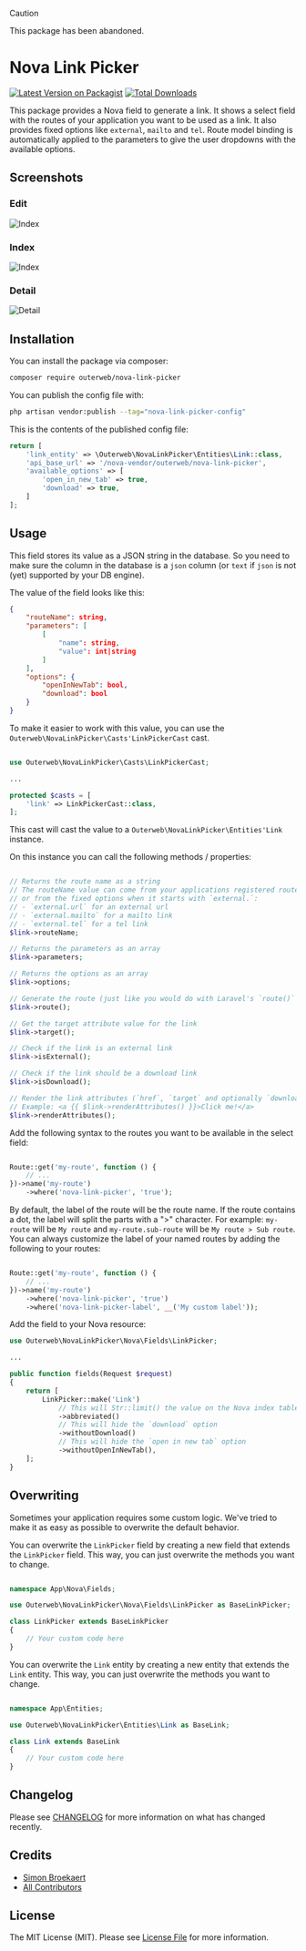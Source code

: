 > [!CAUTION]
> This package has been abandoned.

# Nova Link Picker

[![Latest Version on Packagist](https://img.shields.io/packagist/v/outerweb/nova-link-picker.svg?style=flat-square)](https://packagist.org/packages/outerweb/nova-link-picker)
[![Total Downloads](https://img.shields.io/packagist/dt/outerweb/nova-link-picker.svg?style=flat-square)](https://packagist.org/packages/outerweb/nova-link-picker)

This package provides a Nova field to generate a link. It shows a select field with the routes of your application you want to be used as a link. It also provides fixed options like `external`, `mailto` and `tel`. Route model binding is automatically applied to the parameters to give the user dropdowns with the available options.

## Screenshots

### Edit

![Index](docs/screenshots/nova-edit-page.png)

### Index

![Index](docs/screenshots/nova-index-page.png)

### Detail

![Detail](docs/screenshots/nova-detail-page.png)

## Installation

You can install the package via composer:

```bash
composer require outerweb/nova-link-picker
```

You can publish the config file with:

```bash
php artisan vendor:publish --tag="nova-link-picker-config"
```

This is the contents of the published config file:

```php
return [
    'link_entity' => \Outerweb\NovaLinkPicker\Entities\Link::class,
    'api_base_url' => '/nova-vendor/outerweb/nova-link-picker',
    'available_options' => [
        'open_in_new_tab' => true,
        'download' => true,
    ]
];
```

## Usage

This field stores its value as a JSON string in the database. So you need to make sure the column in the database is a `json` column (or `text` if `json` is not (yet) supported by your DB engine).

The value of the field looks like this:

```json
{
    "routeName": string,
    "parameters": [
        [
            "name": string,
            "value": int|string
        ]
    ],
    "options": {
        "openInNewTab": bool,
        "download": bool
    }
}
```

To make it easier to work with this value, you can use the `Outerweb\NovaLinkPicker\Casts'LinkPickerCast` cast. 

```php

use Outerweb\NovaLinkPicker\Casts\LinkPickerCast;

...

protected $casts = [
    'link' => LinkPickerCast::class,
];

```

This cast will cast the value to a `Outerweb\NovaLinkPicker\Entities'Link` instance.

On this instance you can call the following methods / properties:

```php

// Returns the route name as a string
// The routeName value can come from your applications registered routes
// or from the fixed options when it starts with `external.`:
// - `external.url` for an external url
// - `external.mailto` for a mailto link
// - `external.tel` for a tel link
$link->routeName;

// Returns the parameters as an array
$link->parameters;

// Returns the options as an array
$link->options;

// Generate the route (just like you would do with Laravel's `route()` helper)
$link->route();

// Get the target attribute value for the link
$link->target();

// Check if the link is an external link
$link->isExternal();

// Check if the link should be a download link
$link->isDownload();

// Render the link attributes (`href`, `target` and optionally `download`)
// Example: <a {{ $link->renderAttributes() }}>Click me!</a>
$link->renderAttributes();

```

Add the following syntax to the routes you want to be available in the select field:

```php

Route::get('my-route', function () {
    // ...
})->name('my-route')
    ->where('nova-link-picker', 'true');

```

By default, the label of the route will be the route name. If the route contains a dot, the label will split the parts with a ">" character. For example: `my-route` will be `My route` and `my-route.sub-route` will be `My route > Sub route`.
You can always customize the label of your named routes by adding the following to your routes:

```php

Route::get('my-route', function () {
    // ...
})->name('my-route')
    ->where('nova-link-picker', 'true')
    ->where('nova-link-picker-label', __('My custom label'));

```

Add the field to your Nova resource:

```php
use Outerweb\NovaLinkPicker\Nova\Fields\LinkPicker;

...

public function fields(Request $request)
{
    return [
        LinkPicker::make('Link')
            // This will Str::limit() the value on the Nova index table
            ->abbreviated()
            // This will hide the `download` option
            ->withoutDownload()
            // This will hide the `open in new tab` option
            ->withoutOpenInNewTab(),
    ];
}
```

## Overwriting

Sometimes your application requires some custom logic. We've tried to make it as easy as possible to overwrite the default behavior.

You can overwrite the `LinkPicker` field by creating a new field that extends the `LinkPicker` field. This way, you can just overwrite the methods you want to change.

```php

namespace App\Nova\Fields;

use Outerweb\NovaLinkPicker\Nova\Fields\LinkPicker as BaseLinkPicker;

class LinkPicker extends BaseLinkPicker
{
    // Your custom code here
}

```

You can overwrite the `Link` entity by creating a new entity that extends the `Link` entity. This way, you can just overwrite the methods you want to change.

```php

namespace App\Entities;

use Outerweb\NovaLinkPicker\Entities\Link as BaseLink;

class Link extends BaseLink
{
    // Your custom code here
}

```

## Changelog

Please see [CHANGELOG](CHANGELOG.md) for more information on what has changed recently.

## Credits

- [Simon Broekaert](https://github.com/SimonBroekaert)
- [All Contributors](../../contributors)

## License

The MIT License (MIT). Please see [License File](LICENSE.md) for more information.
